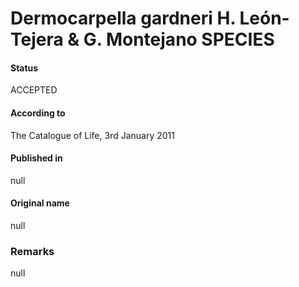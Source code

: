 # Dermocarpella gardneri H. León-Tejera & G. Montejano SPECIES

#### Status
ACCEPTED

#### According to
The Catalogue of Life, 3rd January 2011

#### Published in
null

#### Original name
null

### Remarks
null